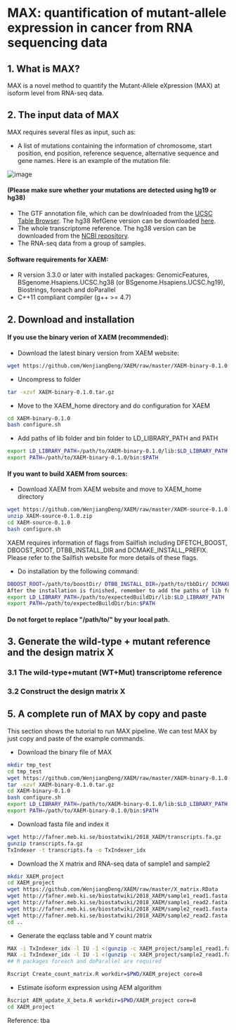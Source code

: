 # MAX: quantification of mutant-allele expression in cancer from RNA sequencing data

## 1. What is MAX?
MAX is a novel method to quantify the Mutant-Allele eXpression (MAX) at isoform level from RNA-seq data. 

## 2. The input data of MAX
MAX requires several files as input, such as:
- A list of mutations containing the information of chromosome, start position, end position, reference sequence, alternative sequence and gene names. Here is an example of the mutation file: 


![image](https://user-images.githubusercontent.com/40486459/110447921-007a7180-80c1-11eb-8dae-b1b9b9b891a7.png)


#### (Please make sure whether your mutations are detected using hg19 or hg38)

- The GTF annotation file, which can be dowlnloaded from the [UCSC Table Browser](https://hgdownload.soe.ucsc.edu/goldenPath/hg38/bigZips/genes/). The hg38 RefGene version can be downloaded [here](https://hgdownload.soe.ucsc.edu/goldenPath/hg38/bigZips/genes/hg38.refGene.gtf.gz).
- The whole transcriptome reference. The hg38 version can be downloaded from the [NCBI repository](https://www.ncbi.nlm.nih.gov/genome/guide/human/).
- The RNA-seq data from a group of samples.
#### Software requirements for XAEM:
- R version 3.3.0 or later with installed packages: GenomicFeatures, BSgenome.Hsapiens.UCSC.hg38 (or BSgenome.Hsapiens.UCSC.hg19), Biostrings, foreach and doParallel
- C++11 compliant compiler (g++ >= 4.7)
## 2. Download and installation
#### If you use the binary verion of XAEM (recommended):

- Download the latest binary version from XAEM website:
```sh
wget https://github.com/WenjiangDeng/XAEM/raw/master/XAEM-binary-0.1.0.tar.gz
```
- Uncompress to folder
```sh
tar -xzvf XAEM-binary-0.1.0.tar.gz
```
- Move to the XAEM_home directory and do configuration for XAEM
```sh
cd XAEM-binary-0.1.0
bash configure.sh
```
- Add paths of lib folder and bin folder to LD_LIBRARY_PATH and PATH
```sh
export LD_LIBRARY_PATH=/path/to/XAEM-binary-0.1.0/lib:$LD_LIBRARY_PATH
export PATH=/path/to/XAEM-binary-0.1.0/bin:$PATH
```
#### If you want to build XAEM from sources:

- Download XAEM from XAEM website and move to XAEM_home directory
```sh
wget https://github.com/WenjiangDeng/XAEM/raw/master/XAEM-source-0.1.0.zip
unzip XAEM-source-0.1.0.zip
cd XAEM-source-0.1.0
bash configure.sh
```
XAEM requires information of flags from Sailfish including DFETCH_BOOST, DBOOST_ROOT, DTBB_INSTALL_DIR and DCMAKE_INSTALL_PREFIX. Please refer to the Sailfish website for more details of these flags.
- Do installation by the following command:
```sh
DBOOST_ROOT=/path/to/boostDir/ DTBB_INSTALL_DIR=/path/to/tbbDir/ DCMAKE_INSTALL_PREFIX=/path/to/expectedBuildDir bash install.sh
After the installation is finished, remember to add the paths of lib folder and bin folder to LD_LIBRARY_PATH and PATH
export LD_LIBRARY_PATH=/path/to/expectedBuildDir/lib:$LD_LIBRARY_PATH
export PATH=/path/to/expectedBuildDir/bin:$PATH
```
#### Do not forget to replace "/path/to/" by your local path.
## 3. Generate the wild-type + mutant reference and the design matrix X
### 3.1 The wild-type+mutant (WT+Mut) transcriptome reference
### 3.2 Construct the design matrix X
## 5. A complete run of MAX by copy and paste
This section shows the tutorial to run MAX pipeline. We can test MAX by just copy and paste of the example commands.

- Download the binary file of MAX
```sh
mkdir tmp_test
cd tmp_test
wget https://github.com/WenjiangDeng/XAEM/raw/master/XAEM-binary-0.1.0.tar.gz
tar -xzvf XAEM-binary-0.1.0.tar.gz
cd XAEM-binary-0.1.0
bash configure.sh
export LD_LIBRARY_PATH=/path/to/XAEM-binary-0.1.0/lib:$LD_LIBRARY_PATH
export PATH=/path/to/XAEM-binary-0.1.0/bin:$PATH
```
- Download fasta file and index it
```sh
wget http://fafner.meb.ki.se/biostatwiki/2018_XAEM/transcripts.fa.gz
gunzip transcripts.fa.gz
TxIndexer -t transcripts.fa -o TxIndexer_idx
```
- Download the X matrix and RNA-seq data of sample1 and sample2
```sh
mkdir XAEM_project
cd XAEM_project
wget https://github.com/WenjiangDeng/XAEM/raw/master/X_matrix.RData
wget http://fafner.meb.ki.se/biostatwiki/2018_XAEM/sample1_read1.fasta.gz
wget http://fafner.meb.ki.se/biostatwiki/2018_XAEM/sample1_read2.fasta.gz
wget http://fafner.meb.ki.se/biostatwiki/2018_XAEM/sample2_read1.fasta.gz
wget http://fafner.meb.ki.se/biostatwiki/2018_XAEM/sample2_read2.fasta.gz
cd ..
```
- Generate the eqclass table and Y count matrix
```sh
MAX -i TxIndexer_idx -l IU -1 <(gunzip -c XAEM_project/sample1_read1.fasta.gz) -2 <(gunzip -c XAEM_project/sample1_read2.fasta.gz) -p 4 -o XAEM_project/eqc_sample1
MAX -i TxIndexer_idx -l IU -1 <(gunzip -c XAEM_project/sample2_read1.fasta.gz) -2 <(gunzip -c XAEM_project/sample2_read2.fasta.gz) -p 4 -o XAEM_project/eqc_sample2
## R packages foreach and doParallel are required

Rscript Create_count_matrix.R workdir=$PWD/XAEM_project core=8
```
- Estimate isoform expression using AEM algorithm
```sh
Rscript AEM_update_X_beta.R workdir=$PWD/XAEM_project core=8
cd XAEM_project
```
Reference: tba
